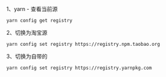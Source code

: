 1、yarn - 查看当前源

```
yarn config get registry
```

2、切换为淘宝源

```
yarn config set registry https://registry.npm.taobao.org
```

3、切换为自带的

```
yarn config set registry https://registry.yarnpkg.com
```

